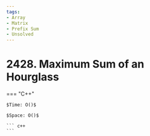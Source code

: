 ```yaml
---
tags:
- Array
- Matrix
- Prefix Sum
- Unsolved
---
```



# 2428. Maximum Sum of an Hourglass

=== "C++"

    $Time: O()$

    $Space: O()$

    ``` c++
    ```